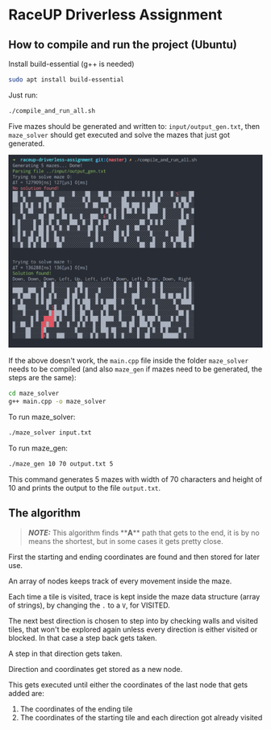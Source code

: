 
# RaceUP Driverless Assignment

## How to compile and run the project (Ubuntu)

Install build-essential (g++ is needed)

``` bash
sudo apt install build-essential
```

Just run:

``` bash
./compile_and_run_all.sh
```

Five mazes should be generated and written to: `input/output_gen.txt`, then `maze_solver` should get executed and solve the mazes that just got generated.

<p>
  <img src="img/img1.png" alt="Sample output from command ./compile_and_run_all.sh"/>
</p>

If the above doesn't work, the `main.cpp` file inside the folder `maze_solver` needs to be compiled (and also `maze_gen` if mazes need to be generated, the steps are the same):

``` bash
cd maze_solver
g++ main.cpp -o maze_solver
```

To run maze_solver:

``` bash
./maze_solver input.txt
```

To run maze_gen:

``` bash
./maze_gen 10 70 output.txt 5
```

This command generates 5 mazes with width of 70 characters and height of 10 and prints the output to the file `output.txt`.

## The algorithm

> **_NOTE:_** This algorithm finds \*\***A**\*\* path that gets to the end, it is by no means the shortest, but in some cases it gets pretty close.

First the starting and ending coordinates are found and then stored for later use.

An array of nodes keeps track of every movement inside the maze.

Each time a tile is visited, trace is kept inside the maze data structure (array of strings), by changing the `.` to a `V`, for VISITED.

The next best direction is chosen to step into by checking walls and visited tiles, that won't be explored again unless every direction is either visited or blocked.
In that case a step back gets taken.

A step in that direction gets taken.

Direction and coordinates get stored as a new node.

This gets executed until either the coordinates of the last node that gets added are:
1. The coordinates of the ending tile
2. The coordinates of the starting tile and each direction got already visited




